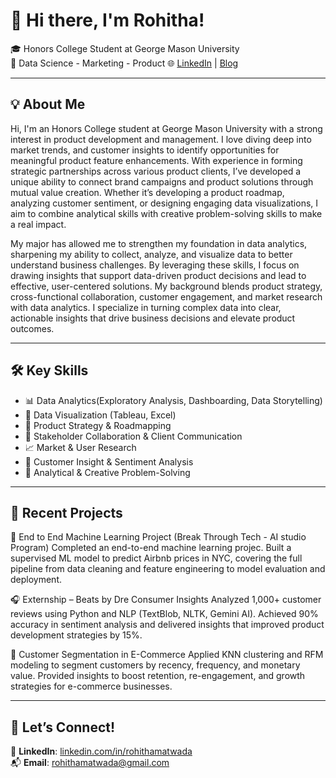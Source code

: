 # 👋 Hi there, I'm Rohitha!

🎓 Honors College Student at George Mason University  
📍 Data Science - Marketing - Product
🌐 [LinkedIn](https://www.linkedin.com/in/rohithamatwada/) | [Blog](https://exploringwriter.medium.com)

---

## 💡 About Me

Hi, I'm an Honors College student at George Mason University with a strong interest in product development and management. I love diving deep into market trends, and customer insights to identify opportunities for meaningful product feature enhancements. With experience in forming strategic partnerships across various product clients, I’ve developed a unique ability to connect brand campaigns and product solutions through mutual value creation. Whether it’s developing a product roadmap, analyzing customer sentiment, or designing engaging data visualizations, I aim to combine analytical skills with creative problem-solving skills to make a real impact.


My major has allowed me to strengthen my foundation in data analytics, sharpening my ability to collect, analyze, and visualize data to better understand business challenges. By leveraging these skills, I focus on drawing insights that support data-driven product decisions and lead to effective, user-centered solutions. My background blends product strategy, cross-functional collaboration, customer engagement, and market research with data analytics. I specialize in turning complex data into clear, actionable insights that drive business decisions and elevate product outcomes.

---

## 🛠️ Key Skills

- 📊 Data Analytics(Exploratory Analysis, Dashboarding, Data Storytelling)
- 📐 Data Visualization (Tableau, Excel)  
- 🎯 Product Strategy & Roadmapping 
- 🤝 Stakeholder Collaboration & Client Communication
- 📈 Market & User Research
- 🧠 Customer Insight & Sentiment Analysis
- 📝 Analytical & Creative Problem-Solving

---

## 📌 Recent Projects

🤖 End to End Machine Learning Project (Break Through Tech - AI studio Program)
Completed an end-to-end machine learning projec. Built a supervised ML model to predict Airbnb prices in NYC, covering the full pipeline from data cleaning and feature engineering to model evaluation and deployment.


🎧 Externship – Beats by Dre Consumer Insights
Analyzed 1,000+ customer reviews using Python and NLP (TextBlob, NLTK, Gemini AI). Achieved 90% accuracy in sentiment analysis and delivered insights that improved product development strategies by 15%.


🛒 Customer Segmentation in E-Commerce
Applied KNN clustering and RFM modeling to segment customers by recency, frequency, and monetary value. Provided insights to boost retention, re-engagement, and growth strategies for e-commerce businesses.

---

## 🔗 Let’s Connect!

💼 **LinkedIn**: [linkedin.com/in/rohithamatwada](https://www.linkedin.com/in/rohithamatwada/)  
📬 **Email**: rohithamatwada@gmail.com


